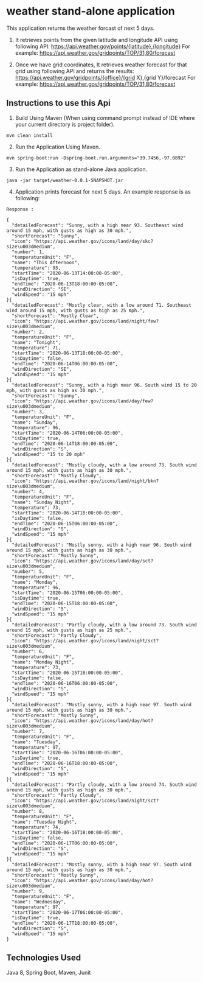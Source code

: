 # weather stand-alone application

This application returns the weather forcast of next 5 days.

1) It retrieves points from the given latitude and longitude API using following API:
https://api.weather.gov/points/{latitude},{longitude}
For example: https://api.weather.gov/gridpoints/TOP/31,80/forecast

2) Once we have grid coordinates, It retrieves weather forecast for that grid using following  APi and returns the results:
https://api.weather.gov/gridpoints/{office}/{grid X},{grid Y}/forecast
For example: https://api.weather.gov/gridpoints/TOP/31,80/forecast


## Instructions to use this Api

1. Build Using Maven (When using command prompt instead of IDE where your current directory is project folder).

```mvn clean install ```

2. Run the Application Using Maven.

```mvn spring-boot:run -Dspring-boot.run.arguments="39.7456,-97.0892" ```

3. Run the Application as stand-alone Java application.
 
``` java -jar target/weather-0.0.1-SNAPSHOT.jar ```

4. Application prints forecast for next 5 days. An example response is as following:

```
Response :

{
  "detailedForecast": "Sunny, with a high near 93. Southeast wind around 15 mph, with gusts as high as 30 mph.",
  "shortForecast": "Sunny",
  "icon": "https://api.weather.gov/icons/land/day/skc?size\u003dmedium",
  "number": 1,
  "temperatureUnit": "F",
  "name": "This Afternoon",
  "temperature": 93,
  "startTime": "2020-06-13T14:00:00-05:00",
  "isDaytime": true,
  "endTime": "2020-06-13T18:00:00-05:00",
  "windDirection": "SE",
  "windSpeed": "15 mph"
}{
  "detailedForecast": "Mostly clear, with a low around 71. Southeast wind around 15 mph, with gusts as high as 25 mph.",
  "shortForecast": "Mostly Clear",
  "icon": "https://api.weather.gov/icons/land/night/few?size\u003dmedium",
  "number": 2,
  "temperatureUnit": "F",
  "name": "Tonight",
  "temperature": 71,
  "startTime": "2020-06-13T18:00:00-05:00",
  "isDaytime": false,
  "endTime": "2020-06-14T06:00:00-05:00",
  "windDirection": "SE",
  "windSpeed": "15 mph"
}{
  "detailedForecast": "Sunny, with a high near 96. South wind 15 to 20 mph, with gusts as high as 30 mph.",
  "shortForecast": "Sunny",
  "icon": "https://api.weather.gov/icons/land/day/few?size\u003dmedium",
  "number": 3,
  "temperatureUnit": "F",
  "name": "Sunday",
  "temperature": 96,
  "startTime": "2020-06-14T06:00:00-05:00",
  "isDaytime": true,
  "endTime": "2020-06-14T18:00:00-05:00",
  "windDirection": "S",
  "windSpeed": "15 to 20 mph"
}{
  "detailedForecast": "Mostly cloudy, with a low around 73. South wind around 15 mph, with gusts as high as 30 mph.",
  "shortForecast": "Mostly Cloudy",
  "icon": "https://api.weather.gov/icons/land/night/bkn?size\u003dmedium",
  "number": 4,
  "temperatureUnit": "F",
  "name": "Sunday Night",
  "temperature": 73,
  "startTime": "2020-06-14T18:00:00-05:00",
  "isDaytime": false,
  "endTime": "2020-06-15T06:00:00-05:00",
  "windDirection": "S",
  "windSpeed": "15 mph"
}{
  "detailedForecast": "Mostly sunny, with a high near 96. South wind around 15 mph, with gusts as high as 30 mph.",
  "shortForecast": "Mostly Sunny",
  "icon": "https://api.weather.gov/icons/land/day/sct?size\u003dmedium",
  "number": 5,
  "temperatureUnit": "F",
  "name": "Monday",
  "temperature": 96,
  "startTime": "2020-06-15T06:00:00-05:00",
  "isDaytime": true,
  "endTime": "2020-06-15T18:00:00-05:00",
  "windDirection": "S",
  "windSpeed": "15 mph"
}{
  "detailedForecast": "Partly cloudy, with a low around 73. South wind around 15 mph, with gusts as high as 25 mph.",
  "shortForecast": "Partly Cloudy",
  "icon": "https://api.weather.gov/icons/land/night/sct?size\u003dmedium",
  "number": 6,
  "temperatureUnit": "F",
  "name": "Monday Night",
  "temperature": 73,
  "startTime": "2020-06-15T18:00:00-05:00",
  "isDaytime": false,
  "endTime": "2020-06-16T06:00:00-05:00",
  "windDirection": "S",
  "windSpeed": "15 mph"
}{
  "detailedForecast": "Mostly sunny, with a high near 97. South wind around 15 mph, with gusts as high as 30 mph.",
  "shortForecast": "Mostly Sunny",
  "icon": "https://api.weather.gov/icons/land/day/hot?size\u003dmedium",
  "number": 7,
  "temperatureUnit": "F",
  "name": "Tuesday",
  "temperature": 97,
  "startTime": "2020-06-16T06:00:00-05:00",
  "isDaytime": true,
  "endTime": "2020-06-16T18:00:00-05:00",
  "windDirection": "S",
  "windSpeed": "15 mph"
}{
  "detailedForecast": "Partly cloudy, with a low around 74. South wind around 15 mph, with gusts as high as 30 mph.",
  "shortForecast": "Partly Cloudy",
  "icon": "https://api.weather.gov/icons/land/night/sct?size\u003dmedium",
  "number": 8,
  "temperatureUnit": "F",
  "name": "Tuesday Night",
  "temperature": 74,
  "startTime": "2020-06-16T18:00:00-05:00",
  "isDaytime": false,
  "endTime": "2020-06-17T06:00:00-05:00",
  "windDirection": "S",
  "windSpeed": "15 mph"
}{
  "detailedForecast": "Mostly sunny, with a high near 97. South wind around 15 mph, with gusts as high as 30 mph.",
  "shortForecast": "Mostly Sunny",
  "icon": "https://api.weather.gov/icons/land/day/hot?size\u003dmedium",
  "number": 9,
  "temperatureUnit": "F",
  "name": "Wednesday",
  "temperature": 97,
  "startTime": "2020-06-17T06:00:00-05:00",
  "isDaytime": true,
  "endTime": "2020-06-17T18:00:00-05:00",
  "windDirection": "S",
  "windSpeed": "15 mph"
}
```

## Technologies Used 

Java 8, Spring Boot, Maven, Junit
